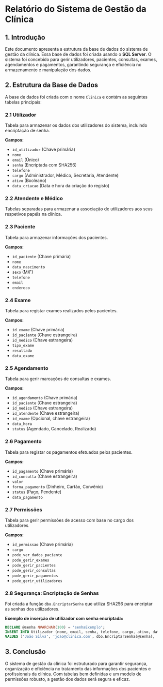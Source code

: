 # Relatório do Sistema de Gestão da Clínica

## 1. Introdução
Este documento apresenta a estrutura da base de dados do sistema de gestão da clínica. Essa base de dados foi criada usando o **SQL Server**. O sistema foi concebido para gerir utilizadores, pacientes, consultas, exames, agendamentos e pagamentos, garantindo segurança e eficiência no armazenamento e manipulação dos dados.

## 2. Estrutura da Base de Dados
A base de dados foi criada com o nome `Clinica` e contém as seguintes tabelas principais:

### 2.1 Utilizador
Tabela para armazenar os dados dos utilizadores do sistema, incluindo encriptação de senha.

**Campos:**
- `id_utilizador` (Chave primária)
- `nome`
- `email` (Único)
- `senha` (Encriptada com SHA256)
- `telefone`
- `cargo` (Administrador, Médico, Secretária, Atendente)
- `ativo` (Booleano)
- `data_criacao` (Data e hora da criação do registo)

### 2.2 Atendente e Médico
Tabelas separadas para armazenar a associação de utilizadores aos seus respetivos papéis na clínica.

### 2.3 Paciente
Tabela para armazenar informações dos pacientes.

**Campos:**
- `id_paciente` (Chave primária)
- `nome`
- `data_nascimento`
- `sexo` (M/F)
- `telefone`
- `email`
- `endereco`

### 2.4 Exame
Tabela para registar exames realizados pelos pacientes.

**Campos:**
- `id_exame` (Chave primária)
- `id_paciente` (Chave estrangeira)
- `id_medico` (Chave estrangeira)
- `tipo_exame`
- `resultado`
- `data_exame`

### 2.5 Agendamento
Tabela para gerir marcações de consultas e exames.

**Campos:**
- `id_agendamento` (Chave primária)
- `id_paciente` (Chave estrangeira)
- `id_medico` (Chave estrangeira)
- `id_atendente` (Chave estrangeira)
- `id_exame` (Opcional, chave estrangeira)
- `data_hora`
- `status` (Agendado, Cancelado, Realizado)

### 2.6 Pagamento
Tabela para registar os pagamentos efetuados pelos pacientes.

**Campos:**
- `id_pagamento` (Chave primária)
- `id_consulta` (Chave estrangeira)
- `valor`
- `forma_pagamento` (Dinheiro, Cartão, Convênio)
- `status` (Pago, Pendente)
- `data_pagamento`

### 2.7 Permissões
Tabela para gerir permissões de acesso com base no cargo dos utilizadores.

**Campos:**
- `id_permissao` (Chave primária)
- `cargo`
- `pode_ver_dados_paciente`
- `pode_gerir_exames`
- `pode_gerir_pacientes`
- `pode_gerir_consultas`
- `pode_gerir_pagamentos`
- `pode_gerir_utilizadores`

### 2.8 Segurança: Encriptação de Senhas
Foi criada a função `dbo.EncriptarSenha` que utiliza SHA256 para encriptar as senhas dos utilizadores.

**Exemplo de inserção de utilizador com senha encriptada:**
```sql
DECLARE @senha NVARCHAR(100) = 'senhaExemplo';
INSERT INTO Utilizador (nome, email, senha, telefone, cargo, ativo, data_criacao)
VALUES ('João Silva', 'joao@clinica.com', dbo.EncriptarSenha(@senha), '123456789', 'Administrador', 1, GETDATE());
```

## 3. Conclusão
O sistema de gestão da clínica foi estruturado para garantir segurança, organização e eficiência no tratamento das informações dos pacientes e profissionais da clínica. Com tabelas bem definidas e um modelo de permissões robusto, a gestão dos dados será segura e eficaz.
